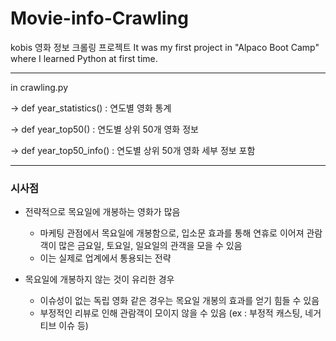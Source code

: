 # Movie-info-Crawling
kobis 영화 정보 크롤링 프로젝트
It was my first project in "Alpaco Boot Camp" where I learned Python at first time.

----------------------------------------------------------------------------------------------

in crawling.py

-> def year_statistics()  :  연도별 영화 통계

-> def year_top50()  :  연도별 상위 50개 영화 정보

-> def year_top50_info()  :  연도별 상위 50개 영화 세부 정보 포함

-----------------------------------------------------------------------------------------------

### 시사점

- 전략적으로 목요일에 개봉하는 영화가 많음
  - 마케팅 관점에서 목요일에 개봉함으로, 입소문 효과를 통해 연휴로 이어져 관람객이 많은 금요일, 토요일, 일요일의 관객을 모을 수 있음
  - 이는 실제로 업계에서 통용되는 전략
 
- 목요일에 개봉하지 않는 것이 유리한 경우
  - 이슈성이 없는 독립 영화 같은 경우는 목요일 개봉의 효과를 얻기 힘들 수 있음
  - 부정적인 리뷰로 인해 관람객이 모이지 않을 수 있음 (ex : 부정적 캐스팅, 네거티브 이슈 등)
